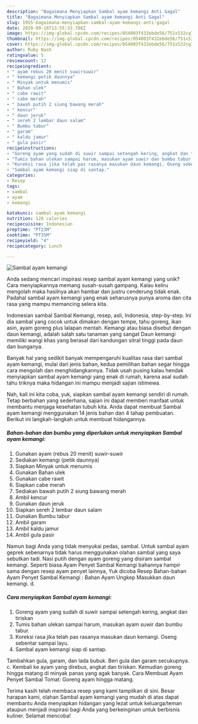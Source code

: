 ```yaml
---
description: "Bagaimana Menyiapkan Sambal ayam kemangi Anti Gagal"
title: "Bagaimana Menyiapkan Sambal ayam kemangi Anti Gagal"
slug: 1955-bagaimana-menyiapkan-sambal-ayam-kemangi-anti-gagal
date: 2020-09-16T13:55:33.786Z
image: https://img-global.cpcdn.com/recipes/054003f432ebde56/751x532cq70/sambal-ayam-kemangi-foto-resep-utama.jpg
thumbnail: https://img-global.cpcdn.com/recipes/054003f432ebde56/751x532cq70/sambal-ayam-kemangi-foto-resep-utama.jpg
cover: https://img-global.cpcdn.com/recipes/054003f432ebde56/751x532cq70/sambal-ayam-kemangi-foto-resep-utama.jpg
author: Ruby Nash
ratingvalue: 5
reviewcount: 12
recipeingredient:
- " ayam rebus 20 menit suwirsuwir"
- " kemangi petik daunnya"
- " Minyak untuk menumis"
- " Bahan ulek"
- " cabe rawit"
- " cabe merah"
- " bawah putih 2 siung bawang merah"
- " kencur"
- " daun jeruk"
- " sereh 2 lembar daun salam"
- " Bumbu tabur"
- " garam"
- " kaldu jamur"
- " gula pasir"
recipeinstructions:
- "Goreng ayam yang sudah di suwir sampai setengah kering, angkat dan tiriskan"
- "Tumis bahan ulekan sampai harum, masukan ayam suwir dan bumbu tabur."
- "Koreksi rasa jika telah pas rasanya masukan daun kemangi. Oseng sebentar sampai layu."
- "Sambal ayam kemangi siap di santap."
categories:
- Resep
tags:
- sambal
- ayam
- kemangi

katakunci: sambal ayam kemangi 
nutrition: 128 calories
recipecuisine: Indonesian
preptime: "PT23M"
cooktime: "PT35M"
recipeyield: "4"
recipecategory: Lunch

---
```



![Sambal ayam kemangi](https://img-global.cpcdn.com/recipes/054003f432ebde56/751x532cq70/sambal-ayam-kemangi-foto-resep-utama.jpg)

Anda sedang mencari inspirasi resep sambal ayam kemangi yang unik? Cara menyiapkannya memang susah-susah gampang. Kalau keliru mengolah maka hasilnya akan hambar dan justru cenderung tidak enak. Padahal sambal ayam kemangi yang enak seharusnya punya aroma dan cita rasa yang mampu memancing selera kita.

Indonesian sambal Sambal Kemangi, resep, asli, Indonesia, step-by-step. Ini dia sambal yang cocok untuk dimakan dengan tempe, tahu goreng, ikan asin, ayam goreng plus lalapan mentah. Kemangi atau biasa disebut dengan daun kemangi, adalah salah satu tanaman yang sangat Daun kemangi memiliki wangi khas yang berasal dari kandungan sitral tinggi pada daun dan bunganya.

Banyak hal yang sedikit banyak mempengaruhi kualitas rasa dari sambal ayam kemangi, mulai dari jenis bahan, kedua pemilihan bahan segar hingga cara mengolah dan menghidangkannya. Tidak usah pusing kalau hendak menyiapkan sambal ayam kemangi yang enak di rumah, karena asal sudah tahu triknya maka hidangan ini mampu menjadi sajian istimewa.


Nah, kali ini kita coba, yuk, siapkan sambal ayam kemangi sendiri di rumah. Tetap berbahan yang sederhana, sajian ini dapat memberi manfaat untuk membantu menjaga kesehatan tubuh kita. Anda dapat membuat Sambal ayam kemangi menggunakan 14 jenis bahan dan 4 tahap pembuatan. Berikut ini langkah-langkah untuk membuat hidangannya.

<!--inarticleads1-->

##### Bahan-bahan dan bumbu yang diperlukan untuk menyiapkan Sambal ayam kemangi:

1. Gunakan  ayam (rebus 20 menit) suwir-suwir
1. Sediakan  kemangi (petik daunnya)
1. Siapkan  Minyak untuk menumis
1. Gunakan  Bahan ulek
1. Gunakan  cabe rawit
1. Siapkan  cabe merah
1. Sediakan  bawah putih 2 siung bawang merah
1. Ambil  kencur
1. Gunakan  daun jeruk
1. Siapkan  sereh 2 lembar daun salam
1. Gunakan  Bumbu tabur
1. Ambil  garam
1. Ambil  kaldu jamur
1. Ambil  gula pasir


Namun bagi Anda yang tidak menyukai pedas, sambal. Untuk sambal ayam geprek sebenarnya tidak harus menggunakan olahan sambal yang saya sebutkan tadi. Nasi putih dengan ayam goreng yang disiram sambal kemangi. Seperti biasa Ayam Penyet Sambal Kemangi bahannya hampir sama dengan resep ayam penyet lainnya, Yuk dicoba Resep Bahan-bahan Ayam Penyet Sambal Kemangi : Bahan Ayam Ungkep  Masukkan daun kemangi. d. 

<!--inarticleads2-->

##### Cara menyiapkan Sambal ayam kemangi:

1. Goreng ayam yang sudah di suwir sampai setengah kering, angkat dan tiriskan
1. Tumis bahan ulekan sampai harum, masukan ayam suwir dan bumbu tabur.
1. Koreksi rasa jika telah pas rasanya masukan daun kemangi. Oseng sebentar sampai layu.
1. Sambal ayam kemangi siap di santap.


Tambahkan gula, garam, dan lada bubuk. Beri gula dan garam secukupnya. c. Kembali ke ayam yang direbus, angkat dan tiriskan. Kemudian goreng hingga matang di minyak panas yang agak banyak. Cara Membuat Ayam Penyet Sambal Tomat: Goreng ayam hingga matang. 

Terima kasih telah membaca resep yang kami tampilkan di sini. Besar harapan kami, olahan Sambal ayam kemangi yang mudah di atas dapat membantu Anda menyiapkan hidangan yang lezat untuk keluarga/teman ataupun menjadi inspirasi bagi Anda yang berkeinginan untuk berbisnis kuliner. Selamat mencoba!
